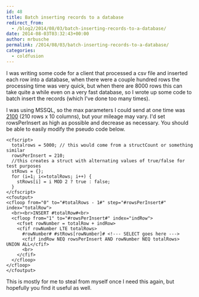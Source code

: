 ```yaml
---
id: 48
title: Batch inserting records to a database
redirect_from:
  - /blog2/2014/08/03/batch-inserting-records-to-a-database/
date: 2014-08-03T03:32:43+00:00
author: mrbusche
permalink: /2014/08/03/batch-inserting-records-to-a-database/
categories:
  - coldfusion
---
```


I was writing some code for a client that processed a csv file and inserted each row into a database, when there were a couple hundred rows the processing time was very quick, but when there are 8000 rows this can take quite a while even on a very fast database, so I wrote up some code to batch insert the records (which I've done too many times).

I was using MSSQL, so the max parameters I could send at one time was [2100](https://social.msdn.microsoft.com/Forums/sqlserver/en-US/f2ec73eb-f1e0-4048-95d0-1b1ff6c6fdf3/maximum-parameters-in-where-clause) (210 rows x 10 columns), but your mileage may vary. I'd set rowsPerInsert as high as possible and decrease as necessary. You should be able to easily modify the pseudo code below.

    <cfscript>
      totalrows = 5000; // this would come from a structCount or something similar
      rowsPerInsert = 210;
      //this creates a struct with alternating values of true/false for test purposes
      stRows = {};
      for (i=1; i<=totalRows; i++) {
        stRows[i] = i MOD 2 ? true : false;
      }
    </cfscript>
    <cfoutput>
    <cfloop from="0" to="#totalRows - 1#" step="#rowsPerInsert#" index="totalRow">
      <br><br>INSERT #totalRow#<br>
      <cfloop from="1" to="#rowsPerInsert#" index="indRow">
        <cfset rowNumber = totalRow + indRow>
        <cfif rowNumber LTE totalRows>
          #rowNumber# #stRows[rowNumber]# <!--- SELECT goes here --->
          <cfif indRow NEQ rowsPerInsert AND rowNumber NEQ totalRows> UNION ALL</cfif>
          <br>
        </cfif>
      </cfloop>
    </cfloop>
    </cfoutput>

This is mostly for me to steal from myself once I need this again, but hopefully you find it useful as well.
